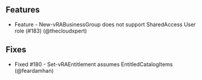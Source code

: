 ## Features
* Feature - New-vRABusinessGroup does not support SharedAccess User role (#183) (@thecloudxpert)

## Fixes
* Fixed #180 - Set-vRAEntitlement assumes EntitledCatalogItems (@feardamhan)